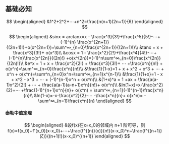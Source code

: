 ## 基础必知


$$
\begin{aligned}
&1^2+2^2+⋯+n^2=\frac{n(n+1)(2n+1)}{6}
\end{aligned}
$$


$$
\begin{aligned}
&sinx = arctanx=x - \frac{x^3}{3!}+\frac{x^5}{5!}-⋯+(-1)^{n} \frac{x^{2n+1}}{(2n+1)!}+ο(x^{2n+1})=\sum^∞_{n=0}\frac{x^{2n+1}}{(2n+1)!}\\
&tanx =  x + \frac{x^3}{3!}+ ο(x^3)\\
&cosx = 1 - \frac{x^2}{2!}+\frac{x^4}{4!}-⋯+(-1)^{n}\frac{x^{2n}}{(2n)!} +ο(x^{2n})=(-1)^n\sum^∞_{n=0}\frac{x^{2n}}{(2n)!}\\
&e^x = 1 + x + \frac{x^2}{2!} + \frac{x^3}{3!}+ ⋯ +\frac{x^n}{n!} + ο(x^n)=\sum^∞_{n=0}\frac{x^n}{n!}\\
&\frac{1}{1-x}=1 + x + x^2 + x^3 + ⋯ + x^n + ο(x^n)=\sum^n_{n=0}x^n=\sum^∞_{n=1}x^{n-1}\\
&\frac{1}{1+x}=1 - x + x^2 - x^3 + ⋯ + (-1)^{n-1}x^n + ο(x^n)\\
&(1+x)^a = 1 +ax + \frac{a(a-1)x^2}{2!} + ⋯ + \frac{a(a-1)(a-n+1)x^n}{n!}+ ο(x^n)\\
&ln(1+x)=x-\frac{x^2}{2}+⋯ +\frac{(-1)^{n+1}x^n}{n}+ ο(x^n) = \sum^∞_{n=1}(-1)^{n-1}\frac{x^n}{n}\\
&ln(1-x)=-x-\frac{x^2}{2}-⋯ -\frac{x^n}{n}+ ο(x^n)= -\sum^∞_{n=1}\frac{x^n}{n}
\end{aligned}
$$



#### 泰勒中值定理

$$
\begin{aligned}
&设f(x)在x=x_0的邻域内 n+1 阶可导，则f(x)=f(x_0)+f'(x_0)(x-x_0)+⋯+\frac{f^{(n)}(x)}{n!}(x-x_0)^n+\frac{f^{(n+1)}(ζ)}{(n+1)!}(x-x_0)^{(n+1)}
\end{aligned}
$$

#### 

